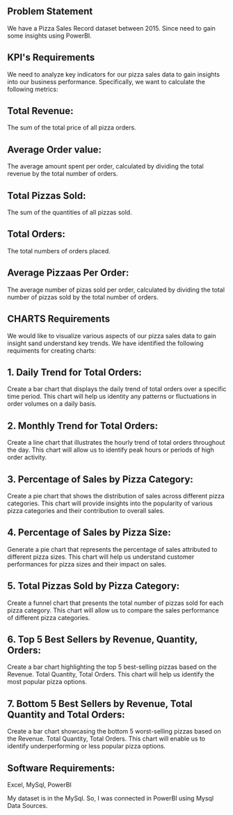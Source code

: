 ## Problem Statement
We have a Pizza Sales Record dataset between 2015. Since need to gain some insights using PowerBI.

## KPI's Requirements
 We need to analyze key indicators for our pizza sales data to gain insights into our business performance. Specifically, we want to calculate the following metrics:

## Total Revenue: 
The sum of the total price of all pizza orders.

## Average Order value: 
The average amount spent per order, calculated by dividing the total revenue by the total number of orders.

## Total Pizzas Sold: 
The sum of the quantities of all pizzas sold.

## Total Orders:
The total numbers of orders placed.

## Average Pizzaas Per Order: 
The average number of pizas sold per order, calculated by dividing the total number of pizzas sold by the total number of orders.

## CHARTS Requirements

We would like to visualize various aspects of our pizza sales data to gain insight sand understand key trends. We have identified the following requiments for creating charts:

## 1. Daily Trend for Total Orders: 
Create a bar chart that displays the daily trend of total orders over a specific time period. This chart will help us identity any patterns or fluctuations in order volumes on a daily basis.

## 2. Monthly Trend for Total Orders: 
Create a line chart that illustrates the hourly trend of total orders throughout the day. This chart will allow us to identify peak hours or periods of high order activity.

## 3. Percentage of Sales by Pizza Category:  
Create a pie chart that shows the distribution of sales across different pizza categories. This chart will provide insights into the popularity of various pizza categories and their contribution to overall sales.

## 4. Percentage of Sales by Pizza Size:  
Generate a pie chart that represents the percentage of sales attributed to different pizza sizes. This chart will help us understand customer performances for pizza sizes and their impact on sales.

## 5. Total Pizzas Sold by Pizza Category: 
Create a funnel chart that presents the total number of pizzas sold for each pizza category. This chart will allow us to compare the sales performance of different pizza categories.

## 6. Top 5 Best Sellers by Revenue, Quantity, Orders:  
Create a bar chart highlighting the top 5 best-selling pizzas based on the Revenue. Total Quantity, Total Orders.  This chart will help us identify the most popular pizza options.

## 7. Bottom 5 Best Sellers by Revenue, Total Quantity and Total Orders:  
Create a bar chart showcasing the bottom 5 worst-selling pizzas based on the Revenue.  Total Quantity, Total Orders. This chart will enable us to identify underperforming or less popular pizza options. 
## Software Requirements: 
Excel, MySql, PowerBI

My dataset is in the MySql. So, I was connected in PowerBI using Mysql Data Sources.
